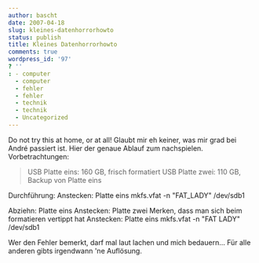 ```yaml
---
author: bascht
date: 2007-04-18
slug: kleines-datenhorrorhowto
status: publish
title: Kleines Datenhorrorhowto
comments: true
wordpress_id: '97'
? ''
: - computer
  - computer
  - fehler
  - fehler
  - technik
  - technik
  - Uncategorized
---
```


Do not try this at home, or at all! Glaubt mir eh keiner, was mir
grad bei André passiert ist. Hier der genaue Ablauf zum
nachspielen. Vorbetrachtungen:
> USB Platte eins: 160 GB, frisch formatiert USB Platte zwei: 110 GB,
> Backup von Platte eins

Durchführung: Anstecken: Platte eins
    mkfs.vfat -n "FAT_LADY" /dev/sdb1

Abziehn: Platte eins Anstecken: Platte zwei Merken, dass man sich
beim formatieren vertippt hat Anstecken: Platte eins
    mkfs.vfat -n "FAT LADY" /dev/sdb1

Wer den Fehler bemerkt, darf mal laut lachen und mich bedauern...
Für alle anderen gibts irgendwann 'ne Auflösung.



